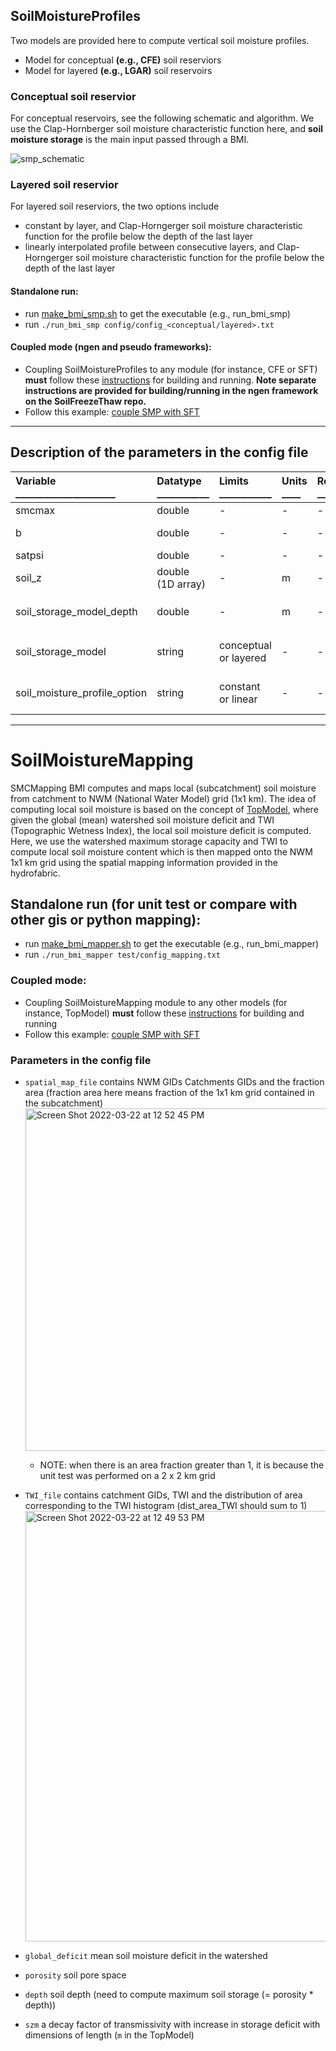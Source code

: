 ## SoilMoistureProfiles
 Two models are provided here to compute vertical soil moisture profiles.
 * Model for conceptual **(e.g., CFE)** soil reserviors 
 * Model for layered **(e.g., LGAR)** soil reservoirs
 
 ### Conceptual soil reservior
 For conceptual reservoirs, see the following schematic and algorithm. We use the Clap-Hornberger soil moisture characteristic function here, and  **soil moisture storage** is the main input passed through a BMI.
   
  ![smp_schematic](https://user-images.githubusercontent.com/15165757/164322224-479477d7-2275-4ce3-a00b-9270cc0d3201.png)
  
  ### Layered soil reservior
 For layered soil reserviors, the two options include 
  * constant by layer, and Clap-Horngerger soil moisture characteristic function for the profile below the depth of the last layer
  * linearly interpolated profile between consecutive layers, and Clap-Horngerger soil moisture characteristic function for the profile below the depth of the last layer
 
 #### Standalone run:
  * run [make_bmi_smp.sh](https://github.com/NOAA-OWP/SoilMoistureProfiles/blob/main/make_bmi_smp.sh) to get the executable (e.g., run_bmi_smp)
  * run `./run_bmi_smp config/config_<conceptual/layered>.txt`

 #### Coupled mode (ngen and pseudo frameworks):
  * Coupling SoilMoistureProfiles to any module (for instance, CFE or SFT) **must** follow these [instructions](https://github.com/NOAA-OWP/SoilFreezeThaw) for building and running. **Note separate instructions are provided for building/running in the ngen framework on the  SoilFreezeThaw repo.**
  * Follow this example: [couple SMP with SFT](https://github.com/NOAA-OWP/SoilFreezeThaw/blob/master/src/main_cfe_aorc_pet_ftm.cxx)

 
 
_________________________________________________________________
## Description of the parameters in the config file

| Variable _____________________ | Datatype ___________ |  Limits ___________ | Units ____ | Role ___ |  Description _____________________________________________________________________|
| :-------- | :-------- | :------ | :----- | :---- |  :----------------------- |
| smcmax | double   | - | - | - | the maximum moisture content (i.e., porosity) |
| b | double | - | - | - | the pore size distribution, beta exponent in Clapp-Hornberger function |
| satpsi | double | - | - | - | saturated capillary head (saturated moisture potential) |
| soil_z | double (1D array) | - | m | - | vertical resolution of the soil moisture profile (depths from the surface) |
| soil_storage_model_depth | double | - | m | - | depth of the soil reservoir model (e.g., CFE). Note: this depth can be different from the depth of the soil moisture profile which is based on `soil_z` |
| soil_storage_model | string | conceptual or layered | - | - | if `conceptual`, conceptual models are used for computing the soil moisture profile (e.g., CFE). If `layered`, layered-based soil moisture models are used (e.g., LGAR)
| soil_moisture_profile_option | string | constant or linear | - | - | Only needed if `soil_storage_model = layered`. `constant` for layered-constant profile. `linear`  for linearly interpolated values between two consecutive layers

_________________________________________________________________


# SoilMoistureMapping
SMCMapping BMI computes and maps local (subcatchment) soil moisture from catchment to NWM (National Water Model) grid (1x1 km). The idea of computing local soil moisture is based on the concept of [TopModel](https://github.com/NOAA-OWP/topmodel), where given the global (mean) watershed soil moisture deficit and TWI (Topographic Wetness Index), the local soil moisture deficit is computed. Here, we use the watershed maximum storage capacity and TWI to compute local soil moisture content which is then mapped onto the NWM 1x1 km grid using the spatial mapping information provided in the hydrofabric.

  
## Standalone run (for unit test or compare with other gis or python mapping):
 * run [make_bmi_mapper.sh](https://github.com/NOAA-OWP/SoilMoistureProfiles/blob/main/make_bmi_mapper.sh) to get the executable (e.g., run_bmi_mapper)
 * run `./run_bmi_mapper test/config_mapping.txt`

### Coupled mode:
 * Coupling SoilMoistureMapping module to any other models (for instance, TopModel) **must** follow these [instructions](https://github.com/NOAA-OWP/SoilFreezeThaw) for building and running
 * Follow this example: [couple SMP with SFT](https://github.com/NOAA-OWP/SoilFreezeThaw/blob/master/src/main_cfe_aorc_pet_ftm.cxx)

### Parameters in the config file
* `spatial_map_file` contains NWM GIDs Catchments GIDs and the fraction area (fraction area here means fraction of the 1x1 km grid contained in the subcatchment)  
    <img width="548" alt="Screen Shot 2022-03-22 at 12 52 45 PM" src="https://user-images.githubusercontent.com/15165757/159533177-6d55f665-e77b-439e-b957-5de2db054cab.png">
    
   * NOTE: when there is an area fraction greater than 1, it is because the unit test was performed on a 2 x 2 km grid

* `TWI_file` contains catchment GIDs, TWI and the distribution of area corresponding to the TWI histogram (dist_area_TWI should sum to 1) 
    <img width="689" alt="Screen Shot 2022-03-22 at 12 49 53 PM" src="https://user-images.githubusercontent.com/15165757/159532540-75a07561-ca88-4687-8187-8be146dfd55a.png">

* `global_deficit` mean soil moisture deficit in the watershed
* `porosity` soil pore space
* `depth` soil depth (need to compute maximum soil storage (= porosity * depth))
* `szm` a decay factor of transmissivity with increase in storage deficit with dimensions of length (`m` in the TopModel)
